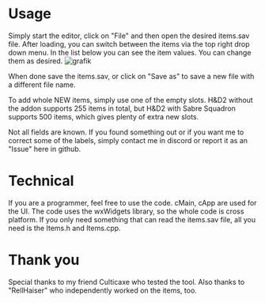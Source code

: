 # Usage
Simply start the editor, click on "File" and then open the desired items.sav file.
After loading, you can switch between the items via the top right drop down menu.
In the list below you can see the item values. You can change them as desired.
![grafik](https://github.com/M3tox/HD2ItemValueEditor/assets/75583358/f173ccda-c11f-4168-85a6-b3a1de342b69)

When done save the items.sav, or click on "Save as" to save a new file with a different file name.

To add whole NEW items, simply use one of the empty slots. H&D2 without the addon supports 255 items in total, but H&D2 with Sabre Squadron supports 500 items, which gives plenty of extra new slots.

Not all fields are known. If you found something out or if you want me to correct some of the labels, simply contact me in discord or report it as an "Issue" here in github.

# Technical
If you are a programmer, feel free to use the code. cMain, cApp are used for the UI. The code uses the wxWidgets library, so the whole code is cross platform. If you only need something that can read the items.sav file, all you need is the Items.h and Items.cpp.

# Thank you

Special thanks to my friend Culticaxe who tested the tool. Also thanks to "RellHaiser" who independently worked on the items, too. 
